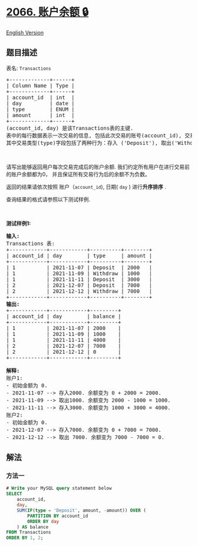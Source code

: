 # [2066. 账户余额 🔒](https://leetcode.cn/problems/account-balance)

[English Version](/solution/2000-2099/2066.Account%20Balance/README_EN.md)

<!-- tags:数据库 -->

<!-- difficulty:中等 -->

## 题目描述

<!-- 这里写题目描述 -->

<p>表名: <code>Transactions</code></p>

<pre>
+-------------+------+
| Column Name | Type |
+-------------+------+
| account_id  | int  |
| day         | date |
| type        | ENUM |
| amount      | int  |
+-------------+------+
(account_id, day) 是该Transactions表的主键.
表中的每行数据表示一次交易的信息, 包括此次交易的账号(account_id), 交易类型(type), 交易发生时间(day), 交易发生金额(amount).
其中交易类型(type)字段包括了两种行为：存入 ('Deposit'), 取出('Withdraw').
</pre>

<p>&nbsp;</p>

<p>请写出能够返回用户每次交易完成后的账户余额. 我们约定所有用户在进行交易前的账户余额都为0，&nbsp;并且保证所有交易行为后的余额不为负数。</p>

<p>返回的结果请依次按照 账户（<code>account_id</code>),&nbsp;日期(&nbsp;<code>day</code>&nbsp;) 进行<strong>升序排序</strong>&nbsp;.</p>

<p>查询结果的格式请参照以下测试样例.</p>

<p>&nbsp;</p>

<p><strong>测试样例1:</strong></p>

<pre>
<strong>输入:</strong> 
Transactions 表:
+------------+------------+----------+--------+
| account_id | day        | type     | amount |
+------------+------------+----------+--------+
| 1          | 2021-11-07 | Deposit  | 2000   |
| 1          | 2021-11-09 | Withdraw | 1000   |
| 1          | 2021-11-11 | Deposit  | 3000   |
| 2          | 2021-12-07 | Deposit  | 7000   |
| 2          | 2021-12-12 | Withdraw | 7000   |
+------------+------------+----------+--------+
<strong>输出:</strong> 
+------------+------------+---------+
| account_id | day        | balance |
+------------+------------+---------+
| 1          | 2021-11-07 | 2000    |
| 1          | 2021-11-09 | 1000    |
| 1          | 2021-11-11 | 4000    |
| 2          | 2021-12-07 | 7000    |
| 2          | 2021-12-12 | 0       |
+------------+------------+---------+

<strong>解释:</strong> 
账户1:
- 初始金额为 0.
- 2021-11-07 --&gt; 存入2000. 余额变为 0 + 2000 = 2000.
- 2021-11-09 --&gt; 取出1000. 余额变为 2000 - 1000 = 1000.
- 2021-11-11 --&gt; 存入3000. 余额变为 1000 + 3000 = 4000.
账户2:
- 初始金额为 0.
- 2021-12-07 --&gt; 存入7000. 余额变为 0 + 7000 = 7000.
- 2021-12-12 --&gt; 取出 7000. 余额变为 7000 - 7000 = 0.
</pre>

## 解法

### 方法一

<!-- tabs:start -->

```sql
# Write your MySQL query statement below
SELECT
    account_id,
    day,
    SUM(IF(type = 'Deposit', amount, -amount)) OVER (
        PARTITION BY account_id
        ORDER BY day
    ) AS balance
FROM Transactions
ORDER BY 1, 2;
```

<!-- tabs:end -->

<!-- end -->
